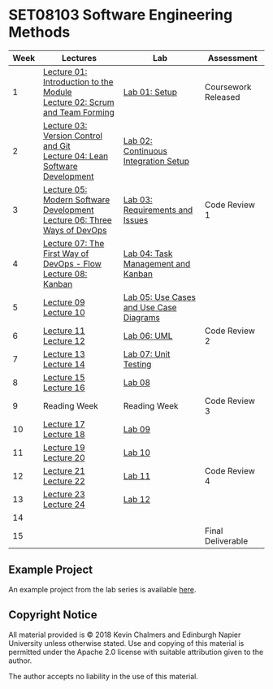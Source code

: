# SET08103 Software Engineering Methods

| Week | Lectures | Lab | Assessment |
|------|----------|-----|------------|
| 1 | [Lecture 01: Introduction to the Module](lectures/lecture01) <br> [Lecture 02: Scrum and Team Forming](lectures/lecture02) | [Lab 01: Setup](labs/lab01) | Coursework Released |
| 2 | [Lecture 03: Version Control and Git](lectures/lecture03) <br> [Lecture 04: Lean Software Development](lectures/lecture04) | [Lab 02: Continuous Integration Setup](labs/lab02) | |
| 3 | [Lecture 05: Modern Software Development](lectures/lecture05) <br> [Lecture 06: Three Ways of DevOps](lectures/lecture06) | [Lab 03: Requirements and Issues](labs/lab03) | Code Review 1 |
| 4 | [Lecture 07: The First Way of DevOps - Flow](lectures/lecture07) <br> [Lecture 08: Kanban](lectures/lecture08) | [Lab 04: Task Management and Kanban](labs/lab04) | |
| 5 | [Lecture 09](lectures/lecture09) <br> [Lecture 10](lectures/lecture10) | [Lab 05: Use Cases and Use Case Diagrams](labs/lab05) | |
| 6 | [Lecture 11](lectures/lecture11) <br> [Lecture 12](lectures/lecture12) | [Lab 06: UML](labs/lab06) | Code Review 2 |
| 7 | [Lecture 13](lectures/lecture13) <br> [Lecture 14](lectures/lecture14) | [Lab 07: Unit Testing](labs/lab07) | |
| 8 | [Lecture 15](lectures/lecture15) <br> [Lecture 16](lectures/lecture16) | [Lab 08](labs/lab08) | |
| 9 | Reading Week | Reading Week | Code Review 3 |
| 10 | [Lecture 17](lectures/lecture17) <br> [Lecture 18](lectures/lecture18) | [Lab 09](labs/lab09) |  |
| 11 | [Lecture 19](lectures/lecture19) <br> [Lecture 20](lectures/lecture20) | [Lab 10](labs/lab10) | |
| 12 | [Lecture 21](lectures/lecture21) <br> [Lecture 22](lectures/lecture22) | [Lab 11](labs/lab11) | Code Review 4 |
| 13 | [Lecture 23](lectures/lecture23) <br> [Lecture 24](lectures/lecture24) | [Lab 12](labs/lab12) | |
| 14 | | | |
| 15 | | | Final Deliverable |

## Example Project

An example project from the lab series is available [here](https://github.com/kevin-chalmers/sem).

## Copyright Notice

All material provided is &copy; 2018 Kevin Chalmers and Edinburgh Napier University unless otherwise stated.  Use and copying of this material is permitted under the Apache 2.0 license with suitable attribution given to the author.

The author accepts no liability in the use of this material.